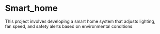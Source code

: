 # Smart_home
This project involves developing a smart home system that adjusts lighting, fan speed, and safety  alerts based on environmental conditions
